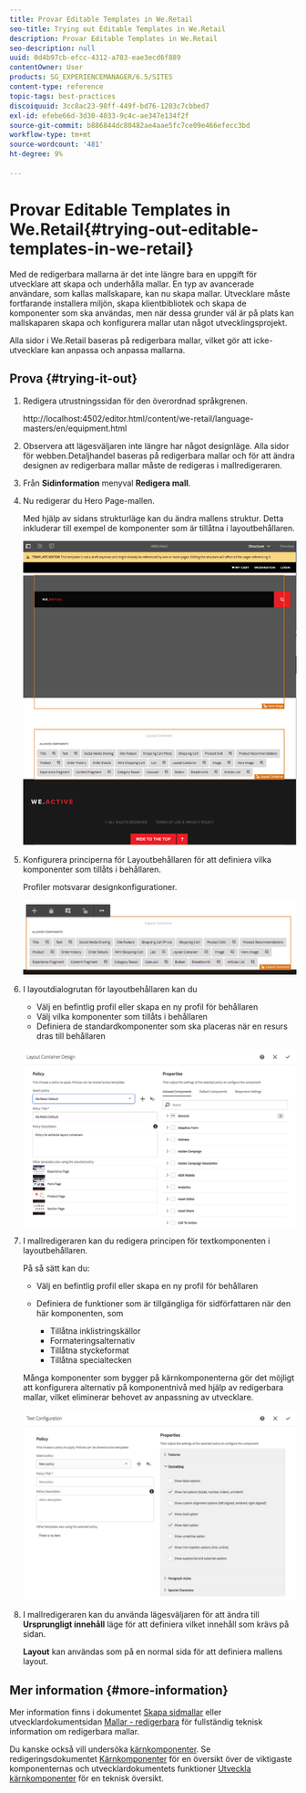 ```yaml
---
title: Provar Editable Templates in We.Retail
seo-title: Trying out Editable Templates in We.Retail
description: Provar Editable Templates in We.Retail
seo-description: null
uuid: 0d4b97cb-efcc-4312-a783-eae3ecd6f889
contentOwner: User
products: SG_EXPERIENCEMANAGER/6.5/SITES
content-type: reference
topic-tags: best-practices
discoiquuid: 3cc8ac23-98ff-449f-bd76-1203c7cbbed7
exl-id: efebe66d-3d30-4033-9c4c-ae347e134f2f
source-git-commit: b886844dc80482ae4aae5fc7ce09e466efecc3bd
workflow-type: tm+mt
source-wordcount: '481'
ht-degree: 9%

---
```


# Provar Editable Templates in We.Retail{#trying-out-editable-templates-in-we-retail}

Med de redigerbara mallarna är det inte längre bara en uppgift för utvecklare att skapa och underhålla mallar. En typ av avancerade användare, som kallas mallskapare, kan nu skapa mallar. Utvecklare måste fortfarande installera miljön, skapa klientbibliotek och skapa de komponenter som ska användas, men när dessa grunder väl är på plats kan mallskaparen skapa och konfigurera mallar utan något utvecklingsprojekt.

Alla sidor i We.Retail baseras på redigerbara mallar, vilket gör att icke-utvecklare kan anpassa och anpassa mallarna.

## Prova {#trying-it-out}

1. Redigera utrustningssidan för den överordnad språkgrenen.

   http://localhost:4502/editor.html/content/we-retail/language-masters/en/equipment.html

1. Observera att lägesväljaren inte längre har något designläge. Alla sidor för webben.Detaljhandel baseras på redigerbara mallar och för att ändra designen av redigerbara mallar måste de redigeras i mallredigeraren.
1. Från **Sidinformation** menyval **Redigera mall**.
1. Nu redigerar du Hero Page-mallen.

   Med hjälp av sidans strukturläge kan du ändra mallens struktur. Detta inkluderar till exempel de komponenter som är tillåtna i layoutbehållaren.

   ![chlimage_1-138](assets/chlimage_1-138.png)

1. Konfigurera principerna för Layoutbehållaren för att definiera vilka komponenter som tillåts i behållaren.

   Profiler motsvarar designkonfigurationer.

   ![chlimage_1-139](assets/chlimage_1-139.png)

1. I layoutdialogrutan för layoutbehållaren kan du

   * Välj en befintlig profil eller skapa en ny profil för behållaren
   * Välj vilka komponenter som tillåts i behållaren
   * Definiera de standardkomponenter som ska placeras när en resurs dras till behållaren

   ![chlimage_1-140](assets/chlimage_1-140.png)

1. I mallredigeraren kan du redigera principen för textkomponenten i layoutbehållaren.

   På så sätt kan du:

   * Välj en befintlig profil eller skapa en ny profil för behållaren
   * Definiera de funktioner som är tillgängliga för sidförfattaren när den här komponenten, som

      * Tillåtna inklistringskällor
      * Formateringsalternativ
      * Tillåtna styckeformat
      * Tillåtna specialtecken

   Många komponenter som bygger på kärnkomponenterna gör det möjligt att konfigurera alternativ på komponentnivå med hjälp av redigerbara mallar, vilket eliminerar behovet av anpassning av utvecklare.

   ![chlimage_1-141](assets/chlimage_1-141.png)

1. I mallredigeraren kan du använda lägesväljaren för att ändra till **Ursprungligt innehåll** läge för att definiera vilket innehåll som krävs på sidan.

   **Layout** kan användas som på en normal sida för att definiera mallens layout.

## Mer information {#more-information}

Mer information finns i dokumentet [Skapa sidmallar](/help/sites-authoring/templates.md) eller utvecklardokumentsidan [Mallar - redigerbara](/help/sites-developing/page-templates-editable.md) för fullständig teknisk information om redigerbara mallar.

Du kanske också vill undersöka [kärnkomponenter](/help/sites-developing/we-retail-core-components.md). Se redigeringsdokumentet [Kärnkomponenter](https://experienceleague.adobe.com/docs/experience-manager-core-components/using/introduction.html) för en översikt över de viktigaste komponenternas och utvecklardokumentets funktioner [Utveckla kärnkomponenter](https://helpx.adobe.com/experience-manager/core-components/using/developing.html) för en teknisk översikt.
